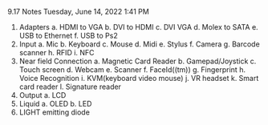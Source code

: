 9.17 Notes
Tuesday, June 14, 2022
1:41 PM
 
1. Adapters
a. HDMI to VGA
b. DVI to HDMI
c. DVI VGA
d. Molex to SATA
e. USB to Ethernet 
f. USB to Ps2
2. Input
a. Mic
b. Keyboard 
c. Mouse
d. Midi
e. Stylus 
f. Camera
g. Barcode scanner
h. RFID 
i. NFC 
3. Near field Connection 
a. Magnetic Card Reader
b. Gamepad/Joystick
c. Touch screen
d. Webcam
e. Scanner
f. FaceId((tm))
g. Fingerprint
h. Voice Recognition 
i. KVM(keyboard video mouse)
j. VR headset
k. Smart card reader
l. Signature reader
4. Output 
a. LCD
5. Liquid 
a. OLED
b. LED
6. LIGHT emitting diode
 
